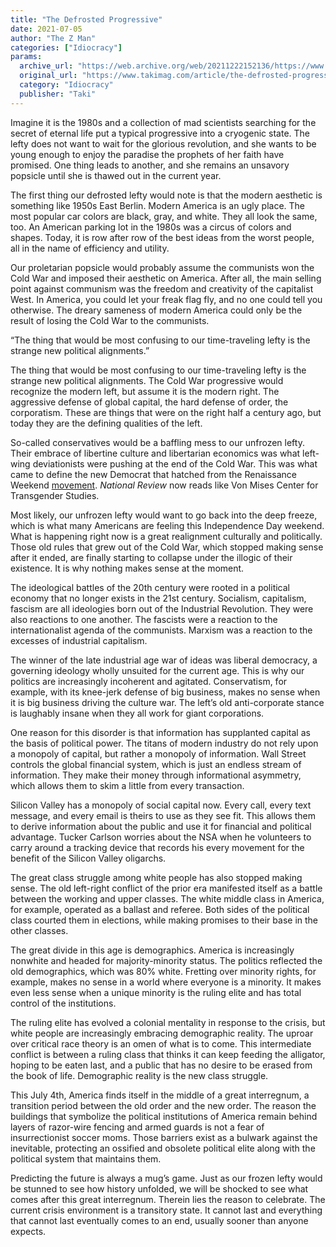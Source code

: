```yaml
---
title: "The Defrosted Progressive"
date: 2021-07-05
author: "The Z Man"
categories: ["Idiocracy"]
params:
  archive_url: "https://web.archive.org/web/20211222152136/https://www.takimag.com/article/the-defrosted-progressive/"
  original_url: "https://www.takimag.com/article/the-defrosted-progressive/"
  category: "Idiocracy"
  publisher: "Taki"
---
```


Imagine it is the 1980s and a collection of mad scientists searching for the secret of eternal life put a typical progressive into a cryogenic state. The lefty does not want to wait for the glorious revolution, and she wants to be young enough to enjoy the paradise the prophets of her faith have promised. One thing leads to another, and she remains an unsavory popsicle until she is thawed out in the current year.

The first thing our defrosted lefty would note is that the modern aesthetic is something like 1950s East Berlin. Modern America is an ugly place. The most popular car colors are black, gray, and white. They all look the same, too. An American parking lot in the 1980s was a circus of colors and shapes. Today, it is row after row of the best ideas from the worst people, all in the name of efficiency and utility.

Our proletarian popsicle would probably assume the communists won the Cold War and imposed their aesthetic on America. After all, the main selling point against communism was the freedom and creativity of the capitalist West. In America, you could let your freak flag fly, and no one could tell you otherwise. The dreary sameness of modern America could only be the result of losing the Cold War to the communists.

“The thing that would be most confusing to our time-traveling lefty is the strange new political alignments.”

The thing that would be most confusing to our time-traveling lefty is the strange new political alignments. The Cold War progressive would recognize the modern left, but assume it is the modern right. The aggressive defense of global capital, the hard defense of order, the corporatism. These are things that were on the right half a century ago, but today they are the defining qualities of the left.

So-called conservatives would be a baffling mess to our unfrozen lefty. Their embrace of libertine culture and libertarian economics was what left-wing deviationists were pushing at the end of the Cold War. This was what came to define the new Democrat that hatched from the Renaissance Weekend [movement](https://web.archive.org/web/20211222155959/https://en.wikipedia.org/wiki/Renaissance_Weekend). _National Review_ now reads like Von Mises Center for Transgender Studies.

Most likely, our unfrozen lefty would want to go back into the deep freeze, which is what many Americans are feeling this Independence Day weekend. What is happening right now is a great realignment culturally and politically. Those old rules that grew out of the Cold War, which stopped making sense after it ended, are finally starting to collapse under the illogic of their existence. It is why nothing makes sense at the moment.

The ideological battles of the 20th century were rooted in a political economy that no longer exists in the 21st century. Socialism, capitalism, fascism are all ideologies born out of the Industrial Revolution. They were also reactions to one another. The fascists were a reaction to the internationalist agenda of the communists. Marxism was a reaction to the excesses of industrial capitalism.

The winner of the late industrial age war of ideas was liberal democracy, a governing ideology wholly unsuited for the current age. This is why our politics are increasingly incoherent and agitated. Conservatism, for example, with its knee-jerk defense of big business, makes no sense when it is big business driving the culture war. The left’s old anti-corporate stance is laughably insane when they all work for giant corporations.

One reason for this disorder is that information has supplanted capital as the basis of political power. The titans of modern industry do not rely upon a monopoly of capital, but rather a monopoly of information. Wall Street controls the global financial system, which is just an endless stream of information. They make their money through informational asymmetry, which allows them to skim a little from every transaction.

Silicon Valley has a monopoly of social capital now. Every call, every text message, and every email is theirs to use as they see fit. This allows them to derive information about the public and use it for financial and political advantage. Tucker Carlson worries about the NSA when he volunteers to carry around a tracking device that records his every movement for the benefit of the Silicon Valley oligarchs.

The great class struggle among white people has also stopped making sense. The old left-right conflict of the prior era manifested itself as a battle between the working and upper classes. The white middle class in America, for example, operated as a ballast and referee. Both sides of the political class courted them in elections, while making promises to their base in the other classes.

The great divide in this age is demographics. America is increasingly nonwhite and headed for majority-minority status. The politics reflected the old demographics, which was 80% white. Fretting over minority rights, for example, makes no sense in a world where everyone is a minority. It makes even less sense when a unique minority is the ruling elite and has total control of the institutions.

The ruling elite has evolved a colonial mentality in response to the crisis, but white people are increasingly embracing demographic reality. The uproar over critical race theory is an omen of what is to come. This intermediate conflict is between a ruling class that thinks it can keep feeding the alligator, hoping to be eaten last, and a public that has no desire to be erased from the book of life. Demographic reality is the new class struggle.

This July 4th, America finds itself in the middle of a great interregnum, a transition period between the old order and the new order. The reason the buildings that symbolize the political institutions of America remain behind layers of razor-wire fencing and armed guards is not a fear of insurrectionist soccer moms. Those barriers exist as a bulwark against the inevitable, protecting an ossified and obsolete political elite along with the political system that maintains them.

Predicting the future is always a mug’s game. Just as our frozen lefty would be stunned to see how history unfolded, we will be shocked to see what comes after this great interregnum. Therein lies the reason to celebrate. The current crisis environment is a transitory state. It cannot last and everything that cannot last eventually comes to an end, usually sooner than anyone expects.
